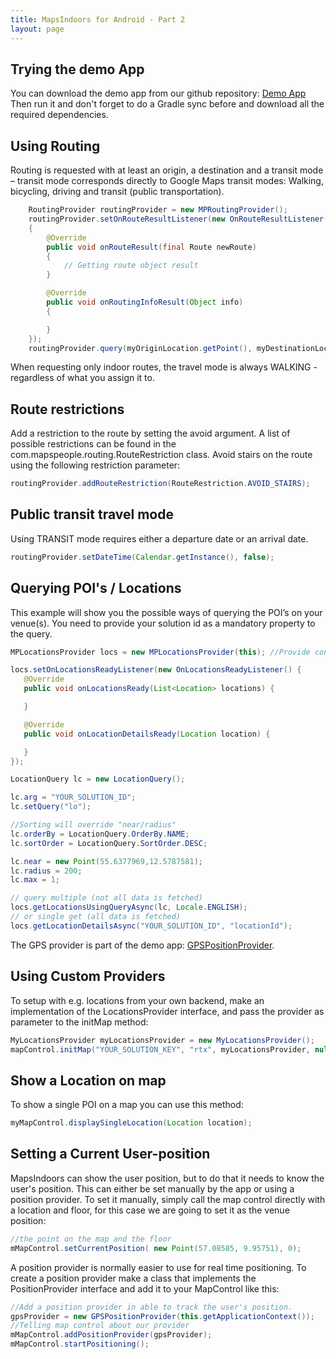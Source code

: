 ```yaml
---
title: MapsIndoors for Android - Part 2
layout: page
---
```


## Trying the demo App

You can download the demo app from our github repository: [Demo App](https://github.com/MapsIndoors/MapsIndoorsAndroid)
Then run it and don't forget to do a Gradle sync before and download all the required dependencies.

## Using Routing

Routing is requested with at least an origin, a destination and a transit mode – transit mode corresponds directly to Google Maps transit modes: Walking, bicycling, driving and transit (public transportation).

```java
    RoutingProvider routingProvider = new MPRoutingProvider();
    routingProvider.setOnRouteResultListener(new OnRouteResultListener()
    {
        @Override
        public void onRouteResult(final Route newRoute)
        {
            // Getting route object result
        }

        @Override
        public void onRoutingInfoResult(Object info)
        {

        }
    });
    routingProvider.query(myOriginLocation.getPoint(), myDestinationLocation.getPoint());
```

When requesting only indoor routes, the travel mode is always WALKING - regardless of what you assign it to.

## Route restrictions

Add a restriction to the route by setting the avoid argument. A list of possible restrictions can be found in the com.mapspeople.routing.RouteRestriction class. Avoid stairs on the route using the following restriction parameter:

```java
routingProvider.addRouteRestriction(RouteRestriction.AVOID_STAIRS);
```

## Public transit travel mode

Using TRANSIT mode requires either a departure date or an arrival date.

```java
routingProvider.setDateTime(Calendar.getInstance(), false);
```

## Querying POI's / Locations

This example will show you the possible ways of querying the POI’s on your venue(s). You need to provide your solution id as a mandatory property to the query.

```java
MPLocationsProvider locs = new MPLocationsProvider(this); //Provide context

locs.setOnLocationsReadyListener(new OnLocationsReadyListener() {
   @Override
   public void onLocationsReady(List<Location> locations) {

   }

   @Override
   public void onLocationDetailsReady(Location location) {

   }
});

LocationQuery lc = new LocationQuery();

lc.arg = "YOUR_SOLUTION_ID";
lc.setQuery("lo");

//Sorting will override "near/radius"
lc.orderBy = LocationQuery.OrderBy.NAME;
lc.sortOrder = LocationQuery.SortOrder.DESC;

lc.near = new Point(55.6377969,12.5787581);
lc.radius = 200;
lc.max = 1;

// query multiple (not all data is fetched)
locs.getLocationsUsingQueryAsync(lc, Locale.ENGLISH);
// or single get (all data is fetched)
locs.getLocationDetailsAsync("YOUR_SOLUTION_ID", "locationId");
```

The GPS provider is part of the demo app: [GPSPositionProvider]( https://github.com/MapsIndoors/MapsIndoorsAndroid/blob/master/app/src/main/java/com/mapsindoors/positionprovider/GPSPositionProvider.java).

## Using Custom Providers

To setup with e.g. locations from your own backend, make an implementation of the LocationsProvider interface, and pass the provider as parameter to the initMap method:

```java
MyLocationsProvider myLocationsProvider = new MyLocationsProvider();
mapControl.initMap("YOUR_SOLUTION_KEY", "rtx", myLocationsProvider, null, null, null);
```  
## Show a Location on map
To show a single POI on a map you can use this method:
```java
myMapControl.displaySingleLocation(Location location);
```

## Setting a Current User-position

MapsIndoors can show the user position, but to do that it needs to know the user's position. This can either be set manually by the app or using a position provider.
To set it manually, simply call the map control directly with a location and floor, for this case we are going to set it as the venue position:

```java
//the point on the map and the floor
mMapControl.setCurrentPosition( new Point(57.08585, 9.95751), 0);
```

A position provider is normally easier to use for real time positioning. To create a position provider make a class that implements the PositionProvider interface and add it to your MapControl like this:


```java
//Add a position provider in able to track the user's position.
gpsProvider = new GPSPositionProvider(this.getApplicationContext());
//Telling map control about our provider
mMapControl.addPositionProvider(gpsProvider);
mMapControl.startPositioning();
```
